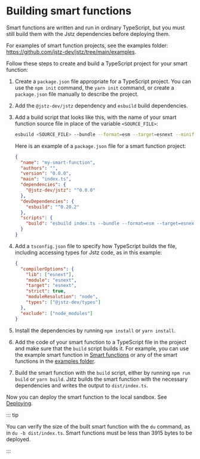 # Building smart functions

Smart functions are written and run in ordinary TypeScript, but you must still build them with the Jstz dependencies before deploying them.

For examples of smart function projects, see the examples folder: https://github.com/jstz-dev/jstz/tree/main/examples.

Follow these steps to create and build a TypeScript project for your smart function:

1. Create a `package.json` file appropriate for a TypeScript project.
   You can use the `npm init` command, the `yarn init` command, or create a `package.json` file manually to describe the project.

1. Add the `@jstz-dev/jstz` dependency and `esbuild` build dependencies.

1. Add a build script that looks like this, with the name of your smart function source file in place of the variable `<SOURCE_FILE>`:

   ```bash
   esbuild <SOURCE_FILE> --bundle --format=esm --target=esnext --minify --outfile=dist/index.js
   ```

   Here is an example of a `package.json` file for a smart function project:

   ```json
   {
     "name": "my-smart-function",
     "authors": "",
     "version": "0.0.0",
     "main": "index.ts",
     "dependencies": {
       "@jstz-dev/jstz": "^0.0.0"
     },
     "devDependencies": {
       "esbuild": "^0.20.2"
     },
     "scripts": {
       "build": "esbuild index.ts --bundle --format=esm --target=esnext --minify --outfile=dist/index.js"
     }
   }
   ```

1. Add a `tsconfig.json` file to specify how TypeScript builds the file, including accessing types for Jstz code, as in this example:

   ```json
   {
     "compilerOptions": {
       "lib": ["esnext"],
       "module": "esnext",
       "target": "esnext",
       "strict": true,
       "moduleResolution": "node",
       "types": ["@jstz-dev/types"]
     },
     "exclude": ["node_modules"]
   }
   ```

1. Install the dependencies by running `npm install` or `yarn install`.

1. Add the code of your smart function to a TypeScript file in the project and make sure that the `build` script builds it.
   For example, you can use the example smart function in [Smart functions](/functions/overview) or any of the smart functions in the [examples folder](https://github.com/jstz-dev/jstz/tree/main/examples).

1. Build the smart function with the `build` script, either by running `npm run build` or `yarn build`.
   Jstz builds the smart function with the necessary dependencies and writes the output to `dist/index.ts`.

Now you can deploy the smart function to the local sandbox.
See [Deploying](/functions/deploying).

::: tip

You can verify the size of the built smart function with the `du` command, as in `du -b dist/index.ts`.
Smart functions must be less than 3915 bytes to be deployed.

:::
